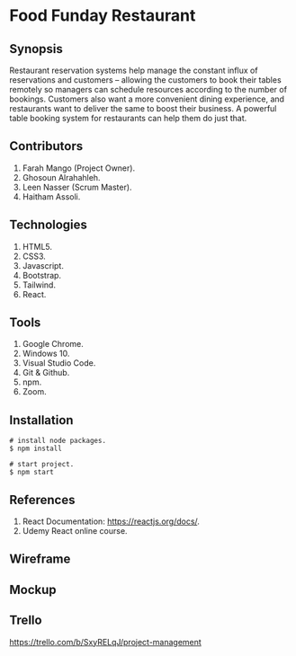 # Food Funday Restaurant

## Synopsis

Restaurant reservation systems help manage the constant influx of reservations and customers – allowing the customers to book their tables remotely so managers can schedule resources according to the number of bookings.
Customers also want a more convenient dining experience, and restaurants want to deliver the same to boost their business. A powerful table booking system for restaurants can help them do just that.

## Contributors

1. Farah Mango (Project Owner).
2. Ghosoun Alrahahleh.
3. Leen Nasser (Scrum Master).
4. Haitham Assoli.

## Technologies

1. HTML5.
2. CSS3.
3. Javascript.
4. Bootstrap.
5. Tailwind.
6. React.

## Tools

1. Google Chrome.
2. Windows 10.
3. Visual Studio Code.
4. Git & Github.
5. npm.
6. Zoom.

## Installation

```shell
# install node packages.
$ npm install

# start project.
$ npm start
```

## References

1. React Documentation: https://reactjs.org/docs/.
2. Udemy React online course.

## Wireframe

## Mockup

## Trello

https://trello.com/b/SxyRELqJ/project-management

